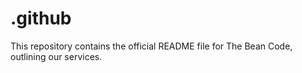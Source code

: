 # .github
This repository contains the official README file for The Bean Code, outlining our services.
